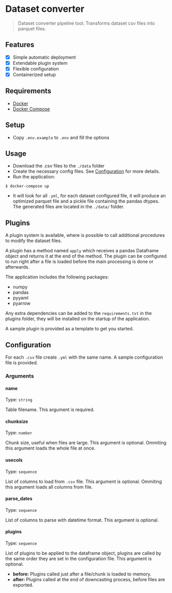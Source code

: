 # Dataset converter

> Dataset converter pipeline tool. Transforms dataset csv files into parquet files.

## Features

- [x] Simple automatic deployment
- [x] Extendable plugin system
- [x] Flexible configuration
- [x] Containerized setup

## Requirements

- [Docker](https://www.docker.com/get-started)
- [Docker Compose](https://docs.docker.com/compose/install/)

## Setup

- Copy `.env.example` to `.env` and fill the options

## Usage

- Download the .csv files to the `./data` folder
- Create the necessary config files. See [Configuration](##Configuration) for more details.
- Run the application:
```shell
$ docker-compose up
```
- It will look for all `.yml`, for each dataset configured file, it will produce an optimized parquet file and a pickle file containing the pandas dtypes. The generated files are located in the `./data/` folder.

## Plugins

A plugin system is available, where is possible to call additional procedures to modify the dataset files.

A plugin has a method named `apply` which receives a pandas Dataframe object and returns it at the end of the method. The plugin can be configured to run right after a file is loaded before the main processing is done or afterwards. 

The application includes the following packages:
- numpy
- pandas
- pyyaml
- pyarrow

Any extra dependencies can be added to the `requirements.txt` in the plugins folder, they will be installed on the startup of the application.

A sample plugin is provided as a template to get you started.

## Configuration

For each `.csv` file create `.yml` with the same name. A sample configuration file is provided.

### Arguments

#### name

Type: `string`

Table filename. This argument is required.

#### chunksize

Type: `number`

Chunk size, useful when files are large. This argument is optional. Ommiting this argument loads the whole file at once.

#### usecols

Type: `sequence`

List of columns to load from `.csv` file. This argument is optional. Ommiting this argument loads all columns from file.

#### parse_dates

Type: `sequence`

List of columns to parse with datetime format. This argument is optional.

#### plugins

Type: `sequence`

List of plugins to be applied to the dataframe object, plugins are called by the same order they are set in the configuration file. This argument is optional.

- **before:** Plugins called just after a file/chunk is loaded to memory.
- **after:** Plugins called at the end of downcasting process, before files are exported.
